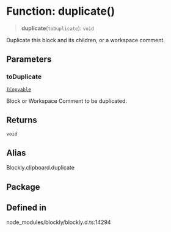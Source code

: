 # Function: duplicate()

> **duplicate**(`toDuplicate`): `void`

Duplicate this block and its children, or a workspace comment.

## Parameters

### toDuplicate

[`ICopyable`](../../classes/ICopyable.md)

Block or Workspace Comment to be
duplicated.

## Returns

`void`

## Alias

Blockly.clipboard.duplicate

## Package

## Defined in

node_modules/blockly/blockly.d.ts:14294
